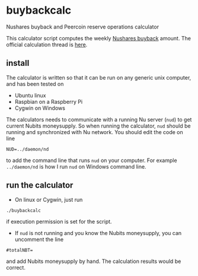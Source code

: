 # buybackcalc
Nushares buyback and Peercoin reserve operations calculator

This calculator script computes the weekly [Nushares buyback](https://discuss.nubits.com/t/passed-motion-to-begin-nsr-buyback-immediately/2654) amount. The official calculation thread is [here](https://discuss.nubits.com/t/nsr-buyback-calculations/3347).

## install
The calculator is written so that it can be run on any generic unix computer, and has been tested on
 * Ubuntu linux
 * Raspbian on a Raspberry Pi
 * Cygwin on Windows

The calculators needs to communicate with a running Nu server (`nud`) to get current Nubits moneysupply. So when running the calculator, `nud` should be running and synchronized with Nu network. You should edit the code on line

`NUD=../daemon/nd`

to add the command line that runs `nud` on your computer. For example `../daemon/nd` is how I run `nud` on Windows command line.

## run the calculator
* On linux or Cygwin, just run

`./buybackcalc`

if execution permission is set for the script. 

* If `nud` is not running and you know the Nubits moneysupply, you can uncomment the line

`#totalNBT=`

and add Nubits moneysupply by hand. The calculation results would be correct.
